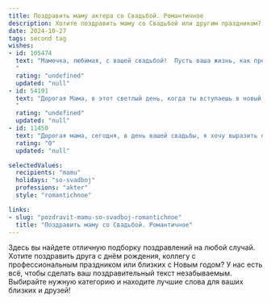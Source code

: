```yaml
---
title: Поздравить маму актера со Свадьбой. Романтичное
description: Хотите поздравить маму со Свадьбой или другим праздником? Наш ИИ создаст незабываемое поздравление, а вы обязательно выделитесь среди других.  
date: 2024-10-27
tags: second tag
wishes:
- id: 105474
  text: "Мамочка, любимая, с вашей свадьбой!  Пусть ваша жизнь, как прекрасная постановка, будет наполнена яркими эмоциями, бурными овациями и бесконечной любовью. Пусть каждый день будет незабываемой сценой, а ваша история любви – вечным, трогательным спектаклем, который будут помнить и пересматривать с восторгом долгие годы.  Счастья вам, нежности и верности!
  "
  rating: "undefined"
  updated: "null"
- id: 54191
  text: "Дорогая Мама, в этот светлый день, когда ты вступаешь в новый, прекрасный этап своей жизни, мы желаем тебе бесконечного счастья, любви и взаимопонимания! Пусть твой путь с любимым человеком будет полон радости,  а каждый день будет наполнен яркими красками и незабываемыми моментами.  Будьте всегда опорой друг для друга, как бы ни сложилась жизнь. Поздравляем тебя с вступлением в брак!
  "
  rating: "undefined"
  updated: "null"
- id: 11450
  text: "Дорогая мама, сегодня, в день вашей свадьбы, я хочу выразить огромную радость и благодарность за все, что вы делаете для нас. Вы не только мама, но и искусный актер, способный передать самые глубокие чувства и эмоции. Пусть ваш союз будет наполнен любовью, взаимопониманием и романтикой, как самые яркие роли, которые вы играете на сцене жизни. Желаю вам быть счастливыми, как в лучших сценах самых прекрасных пьес. С любовью, ваш ребенок."
  rating: "0"
  updated: "null"

selectedValues:
  recipients: "mamu"
  holidays: "so-svadboj"
  professions: "akter"
  style: "romantichnoe"

links:
- slug: "pozdravit-mamu-so-svadboj-romantichnoe"
  title: "Поздравить маму со Свадьбой. Романтичное"
---
```


Здесь вы найдете отличную подборку поздравлений на любой случай. 
Хотите поздравить друга с днём рождения, коллегу с профессиональным праздником или близких с Новым годом? У нас есть всё, чтобы сделать ваш поздравительный текст незабываемым. Выбирайте нужную категорию и находите лучшие слова для ваших близких и друзей!
